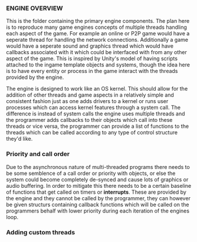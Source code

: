 ### ENGINE OVERVIEW

This is the folder containing the primary engine components. The plan here is to reproduce many game engines concepts of multiple threads handling each aspect of the game. For example an online or P2P game would have a seperate thread for handling the network connections. Additionally a game would have a seperate sound and graphics thread which would have callbacks associated with it which could be interfaced with from any other aspect of the game. This is inspired by Unity's model of having scripts attached to the ingame template objects and systems, though the idea here is to have every entity or process in the game interact with the threads provided by the engine.

The engine is designed to work like an OS kernel. This should allow for the addition of other threads and game aspects in a relatively simple and consistent fashion just as one adds drivers to a kernel or runs user processes which can access kernel features through a system call. The difference is instead of system calls the engine uses multiple threads and the programmer adds callbacks to their objects which call into these threads or vice versa, the programmer can provide a list of functions to the threads which can be called according to any type of control structure they'd like.

### Priority and call order

Due to the asynchronous nature of multi-threaded programs there needs to be some semblence of a call order or priority with objects, or else the system could become completely de-synced and cause lots of graphics or audio buffering. In order to mitigate this there needs to be a certain baseline of functions that get called on timers or __interrupts__. These are provided by the engine and they cannot be called by the programmer, they can however be given structurs containing callback functions which will be called on the programmers behalf with lower priority during each iteration of the engines loop.

### Adding custom threads